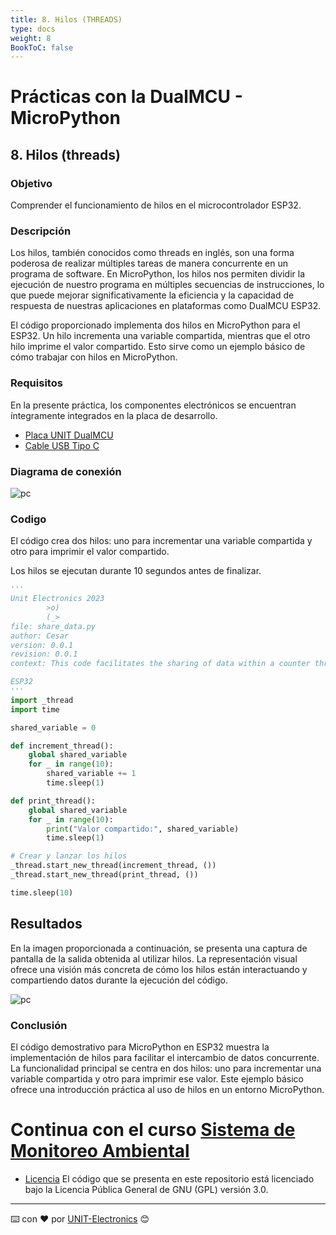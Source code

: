 ```yaml
---
title: 8. Hilos (THREADS)
type: docs
weight: 8
BookToC: false
---
```


# Prácticas con la DualMCU - MicroPython

## 8. Hilos (threads)
###	 Objetivo
 
Comprender el funcionamiento de hilos en el microcontrolador ESP32.

###	 Descripción

Los hilos, también conocidos como threads en inglés, son una forma poderosa de realizar múltiples tareas de manera concurrente en un programa de software. En MicroPython, los hilos nos permiten dividir la ejecución de nuestro programa en múltiples secuencias de instrucciones, lo que puede mejorar significativamente la eficiencia y la capacidad de respuesta de nuestras aplicaciones en plataformas como DualMCU ESP32.

El código proporcionado implementa dos hilos en MicroPython para el ESP32. Un hilo incrementa una variable compartida, mientras que el otro hilo imprime el valor compartido. Esto sirve como un ejemplo básico de cómo trabajar con hilos en MicroPython.

###	 Requisitos

En la presente práctica, los componentes electrónicos se encuentran íntegramente integrados en la placa de desarrollo.
- <a href="https://uelectronics.com/producto/unit-dualmcu-esp32-rp2040-tarjeta-de-desarrollo/" target="_blank">Placa UNIT  DualMCU</a>
- <a href="https://uelectronics.com/producto/cable-usb-tipo-c-3a-6a/" target="_blank">Cable USB Tipo C</a>

### Diagrama de conexión 
![pc](/docs/3-Led_intermitente/images/pc_dual.jpg)
###  Codigo

El código crea dos hilos: uno para incrementar una variable compartida y otro para imprimir el valor compartido.

Los hilos se ejecutan durante 10 segundos antes de finalizar.

```py
'''
Unit Electronics 2023
        >o)
        (_>
file: share_data.py
author: Cesar
version: 0.0.1
revision: 0.0.1
context: This code facilitates the sharing of data within a counter through the utilization of threads.

ESP32
'''
import _thread
import time

shared_variable = 0

def increment_thread():
    global shared_variable
    for _ in range(10):
        shared_variable += 1
        time.sleep(1)

def print_thread():
    global shared_variable
    for _ in range(10):
        print("Valor compartido:", shared_variable)
        time.sleep(1)

# Crear y lanzar los hilos
_thread.start_new_thread(increment_thread, ())
_thread.start_new_thread(print_thread, ())

time.sleep(10)

```

## Resultados
En la imagen proporcionada a continuación, se presenta una captura de pantalla de la salida obtenida al utilizar hilos. La representación visual ofrece una visión más concreta de cómo los hilos están interactuando y compartiendo datos durante la ejecución del código.

![pc](/docs/8-Hilos/images/shell.png)



###	Conclusión 

El código demostrativo para MicroPython en ESP32 muestra la implementación de hilos para facilitar el intercambio de datos concurrente. La funcionalidad principal se centra en dos hilos: uno para incrementar una variable compartida y otro para imprimir ese valor. Este ejemplo básico ofrece una introducción práctica al uso de hilos en un entorno MicroPython.
# Continua con el curso [Sistema de Monitoreo Ambiental](/docs/9-sistema_de_monitoreo/)

* [Licencia](https://www.gnu.org/licenses/gpl-3.0.html) El código que se presenta en este repositorio está licenciado bajo la Licencia Pública General de GNU (GPL) versión 3.0.

---
⌨️ con ❤️ por [UNIT-Electronics](https://github.com/UNIT-Electronics) 😊